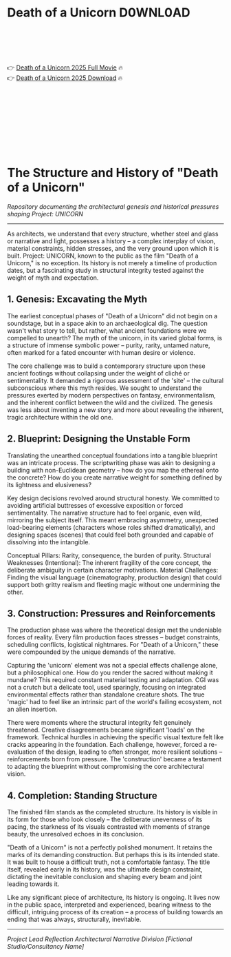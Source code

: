 # Death of a Unicorn D0WNL0AD

<br><br><br><br>


👉 <a href="https://Josh-icsosucpu1980.github.io/egcfmalswq/">Death of a Unicorn 2025 Full Movie</a> 🔥
<br>
👉 <a href="https://Josh-icsosucpu1980.github.io/egcfmalswq/">Death of a Unicorn 2025 Download</a> 🔥


<br><br><br><br><br><br><br><br>



# The Structure and History of "Death of a Unicorn"

_Repository documenting the architectural genesis and historical pressures shaping Project: UNICORN_

---

As architects, we understand that every structure, whether steel and glass or narrative and light, possesses a history – a complex interplay of vision, material constraints, hidden stresses, and the very ground upon which it is built. Project: UNICORN, known to the public as the film "Death of a Unicorn," is no exception. Its history is not merely a timeline of production dates, but a fascinating study in structural integrity tested against the weight of myth and expectation.

## 1. Genesis: Excavating the Myth

The earliest conceptual phases of "Death of a Unicorn" did not begin on a soundstage, but in a space akin to an archaeological dig. The question wasn't what story to tell, but rather, what ancient foundations were we compelled to unearth? The myth of the unicorn, in its varied global forms, is a structure of immense symbolic power – purity, rarity, untamed nature, often marked for a fated encounter with human desire or violence.

The core challenge was to build a contemporary structure upon these ancient footings without collapsing under the weight of cliché or sentimentality. It demanded a rigorous assessment of the 'site' – the cultural subconscious where this myth resides. We sought to understand the pressures exerted by modern perspectives on fantasy, environmentalism, and the inherent conflict between the wild and the civilized. The genesis was less about inventing a new story and more about revealing the inherent, tragic architecture within the old one.

## 2. Blueprint: Designing the Unstable Form

Translating the unearthed conceptual foundations into a tangible blueprint was an intricate process. The scriptwriting phase was akin to designing a building with non-Euclidean geometry – how do you map the ethereal onto the concrete? How do you create narrative weight for something defined by its lightness and elusiveness?

Key design decisions revolved around structural honesty. We committed to avoiding artificial buttresses of excessive exposition or forced sentimentality. The narrative structure had to feel organic, even wild, mirroring the subject itself. This meant embracing asymmetry, unexpected load-bearing elements (characters whose roles shifted dramatically), and designing spaces (scenes) that could feel both grounded and capable of dissolving into the intangible.

   Conceptual Pillars: Rarity, consequence, the burden of purity.
   Structural Weaknesses (Intentional): The inherent fragility of the core concept, the deliberate ambiguity in certain character motivations.
   Material Challenges: Finding the visual language (cinematography, production design) that could support both gritty realism and fleeting magic without one undermining the other.

## 3. Construction: Pressures and Reinforcements

The production phase was where the theoretical design met the undeniable forces of reality. Every film production faces stresses – budget constraints, scheduling conflicts, logistical nightmares. For "Death of a Unicorn," these were compounded by the unique demands of the narrative.

Capturing the 'unicorn' element was not a special effects challenge alone, but a philosophical one. How do you render the sacred without making it mundane? This required constant material testing and adaptation. CGI was not a crutch but a delicate tool, used sparingly, focusing on integrated environmental effects rather than standalone creature shots. The true 'magic' had to feel like an intrinsic part of the world's failing ecosystem, not an alien insertion.

There were moments where the structural integrity felt genuinely threatened. Creative disagreements became significant 'loads' on the framework. Technical hurdles in achieving the specific visual texture felt like cracks appearing in the foundation. Each challenge, however, forced a re-evaluation of the design, leading to often stronger, more resilient solutions – reinforcements born from pressure. The 'construction' became a testament to adapting the blueprint without compromising the core architectural vision.

## 4. Completion: Standing Structure

The finished film stands as the completed structure. Its history is visible in its form for those who look closely – the deliberate unevenness of its pacing, the starkness of its visuals contrasted with moments of strange beauty, the unresolved echoes in its conclusion.

"Death of a Unicorn" is not a perfectly polished monument. It retains the marks of its demanding construction. But perhaps this is its intended state. It was built to house a difficult truth, not a comfortable fantasy. The title itself, revealed early in its history, was the ultimate design constraint, dictating the inevitable conclusion and shaping every beam and joint leading towards it.

Like any significant piece of architecture, its history is ongoing. It lives now in the public space, interpreted and experienced, bearing witness to the difficult, intriguing process of its creation – a process of building towards an ending that was always, structurally, inevitable.

---

_Project Lead Reflection_
_Architectural Narrative Division_
_[Fictional Studio/Consultancy Name]_


